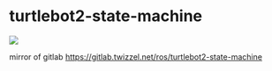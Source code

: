 # turtlebot2-state-machine
![](https://img.shields.io/github/license/nielsarts/turtlebot2-state-machine.svg?style=flat)

mirror of gitlab https://gitlab.twizzel.net/ros/turtlebot2-state-machine
